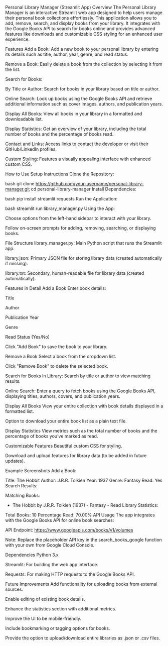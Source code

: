 Personal Library Manager (Streamlit App)
Overview
The Personal Library Manager is an interactive Streamlit web app designed to help users manage their personal book collections effortlessly. This application allows you to add, remove, search, and display books from your library. It integrates with the Google Books API to search for books online and provides advanced features like downloads and customizable CSS styling for an enhanced user experience.

Features
Add a Book: Add a new book to your personal library by entering its details such as title, author, year, genre, and read status.

Remove a Book: Easily delete a book from the collection by selecting it from the list.

Search for Books:

By Title or Author: Search for books in your library based on title or author.

Online Search: Look up books using the Google Books API and retrieve additional information such as cover images, authors, and publication years.

Display All Books: View all books in your library in a formatted and downloadable list.

Display Statistics: Get an overview of your library, including the total number of books and the percentage of books read.

Contact and Links: Access links to contact the developer or visit their GitHub/LinkedIn profiles.

Custom Styling: Features a visually appealing interface with enhanced custom CSS.

How to Use
Setup Instructions
Clone the Repository:

bash
git clone https://github.com/your-username/personal-library-manager.git
cd personal-library-manager
Install Dependencies:

bash
pip install streamlit requests
Run the Application:

bash
streamlit run library_manager.py
Using the App:

Choose options from the left-hand sidebar to interact with your library.

Follow on-screen prompts for adding, removing, searching, or displaying books.

File Structure
library_manager.py: Main Python script that runs the Streamlit app.

library.json: Primary JSON file for storing library data (created automatically if missing).

library.txt: Secondary, human-readable file for library data (created automatically).

Features in Detail
Add a Book
Enter book details:

Title

Author

Publication Year

Genre

Read Status (Yes/No)

Click "Add Book" to save the book to your library.

Remove a Book
Select a book from the dropdown list.

Click "Remove Book" to delete the selected book.

Search for Books
In Library: Search by title or author to view matching results.

Online Search: Enter a query to fetch books using the Google Books API, displaying titles, authors, covers, and publication years.

Display All Books
View your entire collection with book details displayed in a formatted list.

Option to download your entire book list as a plain text file.

Display Statistics
View metrics such as the total number of books and the percentage of books you’ve marked as read.

Customizable Features
Beautiful custom CSS for styling.

Download and upload features for library data (to be added in future updates).

Example Screenshots
Add a Book:

Title: The Hobbit
Author: J.R.R. Tolkien
Year: 1937
Genre: Fantasy
Read: Yes
Search Results:

Matching Books:
- The Hobbit by J.R.R. Tolkien (1937) - Fantasy - Read
Library Statistics:

Total Books: 10
Percentage Read: 70.00%
API Usage
The app integrates with the Google Books API for online book searches:

API Endpoint: https://www.googleapis.com/books/v1/volumes

Note: Replace the placeholder API key in the search_books_google function with your own from Google Cloud Console.

Dependencies
Python 3.x

Streamlit: For building the web app interface.

Requests: For making HTTP requests to the Google Books API.

Future Improvements
Add functionality for uploading books from external sources.

Enable editing of existing book details.

Enhance the statistics section with additional metrics.

Improve the UI to be mobile-friendly.

Include bookmarking or tagging options for books.

Provide the option to upload/download entire libraries as .json or .csv files.